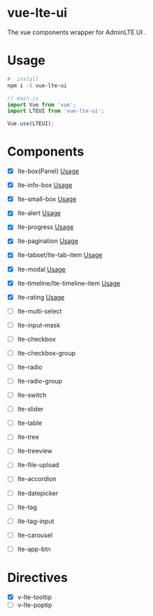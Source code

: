 # vue-lte-ui
The vue components wrapper for AdminLTE UI .

# Usage

```bash
#  install
npm i -S vue-lte-ui
```

```js
// main.js
import Vue from 'vue';
import LTEUI from 'vue-lte-ui';

Vue.use(LTEUI);
```


# Components

- [x] lte-box(Panel) [Usage](src/components/box/README.md)
- [x] lte-info-box [Usage](src/components/info-box/README.md)
- [x] lte-small-box [Usage](src/components/small-box/README.md)
- [x] lte-alert [Usage](src/components/alert/README.md)
- [x] lte-progress [Usage](src/components/progress/README.md)
- [x] lte-pagination [Usage](src/components/pagination/README.md)
- [x] lte-tabset/lte-tab-item [Usage](src/components/tabset/README.md)
- [x] lte-modal [Usage](src/components/modal/README.md)
- [x] lte-timeline/lte-timeline-item [Usage](src/components/timeline/README.md)
- [x] lte-rating [Usage](src/components/rating/README.md)
- [ ] lte-multi-select
- [ ] lte-input-mask
- [ ] lte-checkbox
- [ ] lte-checkbox-group
- [ ] lte-radio
- [ ] lte-radio-group
- [ ] lte-switch
- [ ] lte-slider
- [ ] lte-table
- [ ] lte-tree
- [ ] lte-treeview
- [ ] lte-file-upload
- [ ] lte-accordion
- [ ] lte-datepicker
- [ ] lte-tag
- [ ] lte-tag-input
- [ ] lte-carousel
- [ ] lte-app-btn


# Directives

- [x] v-lte-tooltip
- [ ] v-lte-poptip
